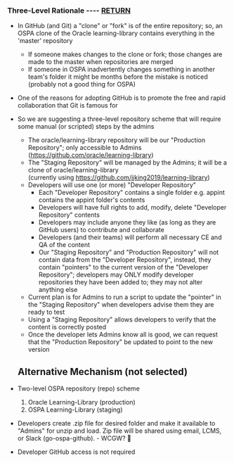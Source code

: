 ### Three-Level Rationale  ---- [RETURN](README.md)

* In GitHub (and Git) a "clone" or "fork" is of the entire repository; so, an OSPA clone of the Oracle learning-library contains everything in the 'master' repository
  * If someone makes changes to the clone or fork; those changes are made to the master when repositories are merged
  * If someone in OSPA inadvertently changes something in another team's folder it might be months before the mistake is noticed (probably not a good thing for OSPA)
* One of the reasons for adopting GitHub is to promote the free and rapid collaboration that Git is famous for
* So we are suggesting a three-level repository scheme that will require some manual (or scripted) steps by the admins
  * The oracle/learning-library repository will be our "Production Repository"; only accessible to Admins (https://github.com/oracle/learning-library)
  * The "Staging Repository" will be managed by the Admins; it will be a clone of oracle/learning-library 
<br/>(currently using https://github.com/jjking2019/learning-library)
  * Developers will use one (or more) "Developer Repository" 
    * Each "Developer Repository" contains a single folder e.g. appint contains the appint folder's contents
    * Developers will have full rights to add, modify, delete "Developer Repository" contents
    * Developers may include anyone they like (as long as they are GitHub users) to contribute and collaborate
    * Developers (and their teams) will perform all necessary CE and QA of the content
    * Our "Staging Repository" and "Production Repository" will not contain data from the "Developer Repository", instead, they contain "pointers" to the current version of the "Developer Repository"; developers may ONLY modify developer repositories they have been added to; they may not alter anything else
  * Current plan is for Admins to run a script to update the "pointer" in the "Staging Repository" when developers advise them they are ready to test
  * Using a "Staging Repository" allows developers to verify that the content is correctly posted
  * Once the developer lets Admins know all is good, we can request that the "Production Repository" be updated to point to the new version


  ## Alternative Mechanism (not selected)
* Two-level OSPA repository (repo) scheme
   1. Oracle Learning-Library (production)
   1. OSPA Learning-Library (staging)
* Developers create .zip file for desired folder and make it available to "Admins" for unzip and load. Zip file will be shared using email, LCMS, or Slack (go-ospa-github). - WCGW? :pray:
* Developer GitHub access is not required
